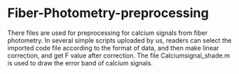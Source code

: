 # Fiber-Photometry-preprocessing
There files are used for preprocessing for calcium signals from fiber photometry.
In several simple scripts uploaded by us, readers can select the imported code file according to the format of data, and then make linear correction, and get F value after correction. The file Calciumsignal_shade.m is used to draw the error band of calcium signals.
